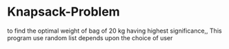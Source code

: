 # Knapsack-Problem
to find the optimal weight of bag of 20 kg having highest significance,, This program use random list depends upon the choice of user
